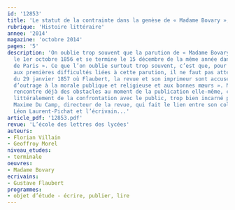 ```yaml
---
id: '12853'
title: 'Le statut de la contrainte dans la genèse de « Madame Bovary », de Flaubert'
rubrique: 'Histoire littéraire'
annee: '2014'
magazine: 'octobre 2014'
pages: '5'
description: 'On oublie trop souvent que la parution de « Madame Bovary » commence
  le 1er octobre 1856 et se termine le 15 décembre de la même année dans la « Revue
  de Paris ». Ce que l’on oublie surtout trop souvent, c’est que, pour se heurter
  aux premières difficultés liées à cette parution, il ne faut pas attendre le procès
  du 29 janvier 1857 où Flaubert, la revue et son imprimeur sont accusés de « délit
  d’outrage à la morale publique et religieuse et aux bonnes mœurs ». Notre auteur
  rencontre déjà des obstacles au moment de la publication elle-même, c’est-à-dire
  littéralement de la confrontation avec le public, trop bien incarné par son ami
  Maxime Du Camp, directeur de la revue, qui fait le lien entre son collaborateur
  Léon Laurent-Pichat et l’écrivain...'
article_pdf: '12853.pdf'
revue: 'L’école des lettres des lycées'
auteurs:
- Florian Villain
- Geoffroy Morel
niveau_etudes:
- terminale
oeuvres:
- Madame Bovary
ecrivains:
- Gustave Flaubert
programmes:
- objet d’étude - écrire, publier, lire
---
```

